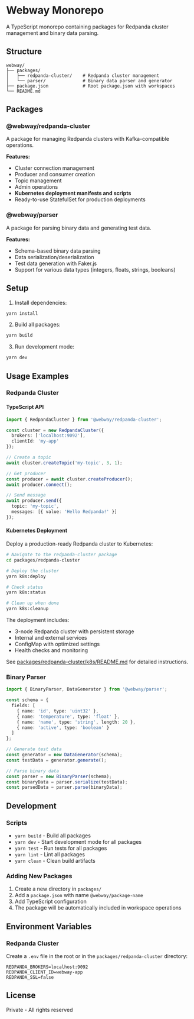 # Webway Monorepo

A TypeScript monorepo containing packages for Redpanda cluster management and binary data parsing.

## Structure

```
webway/
├── packages/
│   ├── redpanda-cluster/    # Redpanda cluster management
│   └── parser/              # Binary data parser and generator
├── package.json             # Root package.json with workspaces
└── README.md
```

## Packages

### @webway/redpanda-cluster

A package for managing Redpanda clusters with Kafka-compatible operations.

**Features:**
- Cluster connection management
- Producer and consumer creation
- Topic management
- Admin operations
- **Kubernetes deployment manifests and scripts**
- Ready-to-use StatefulSet for production deployments

### @webway/parser

A package for parsing binary data and generating test data.

**Features:**
- Schema-based binary data parsing
- Data serialization/deserialization
- Test data generation with Faker.js
- Support for various data types (integers, floats, strings, booleans)

## Setup

1. Install dependencies:
```bash
yarn install
```

2. Build all packages:
```bash
yarn build
```

3. Run development mode:
```bash
yarn dev
```

## Usage Examples

### Redpanda Cluster

#### TypeScript API

```typescript
import { RedpandaCluster } from '@webway/redpanda-cluster';

const cluster = new RedpandaCluster({
  brokers: ['localhost:9092'],
  clientId: 'my-app'
});

// Create a topic
await cluster.createTopic('my-topic', 3, 1);

// Get producer
const producer = await cluster.createProducer();
await producer.connect();

// Send message
await producer.send({
  topic: 'my-topic',
  messages: [{ value: 'Hello Redpanda!' }]
});
```

#### Kubernetes Deployment

Deploy a production-ready Redpanda cluster to Kubernetes:

```bash
# Navigate to the redpanda-cluster package
cd packages/redpanda-cluster

# Deploy the cluster
yarn k8s:deploy

# Check status
yarn k8s:status

# Clean up when done
yarn k8s:cleanup
```

The deployment includes:
- 3-node Redpanda cluster with persistent storage
- Internal and external services
- ConfigMap with optimized settings
- Health checks and monitoring

See [packages/redpanda-cluster/k8s/README.md](packages/redpanda-cluster/k8s/README.md) for detailed instructions.

### Binary Parser

```typescript
import { BinaryParser, DataGenerator } from '@webway/parser';

const schema = {
  fields: [
    { name: 'id', type: 'uint32' },
    { name: 'temperature', type: 'float' },
    { name: 'name', type: 'string', length: 20 },
    { name: 'active', type: 'boolean' }
  ]
};

// Generate test data
const generator = new DataGenerator(schema);
const testData = generator.generate();

// Parse binary data
const parser = new BinaryParser(schema);
const binaryData = parser.serialize(testData);
const parsedData = parser.parse(binaryData);
```

## Development

### Scripts

- `yarn build` - Build all packages
- `yarn dev` - Start development mode for all packages
- `yarn test` - Run tests for all packages
- `yarn lint` - Lint all packages
- `yarn clean` - Clean build artifacts

### Adding New Packages

1. Create a new directory in `packages/`
2. Add a `package.json` with name `@webway/package-name`
3. Add TypeScript configuration
4. The package will be automatically included in workspace operations

## Environment Variables

### Redpanda Cluster

Create a `.env` file in the root or in the `packages/redpanda-cluster` directory:

```env
REDPANDA_BROKERS=localhost:9092
REDPANDA_CLIENT_ID=webway-app
REDPANDA_SSL=false
```

## License

Private - All rights reserved 